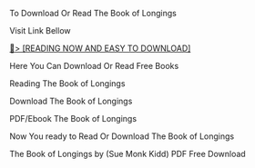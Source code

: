 To Download Or Read The Book of Longings

Visit Link Bellow

<a href="https://uk.ebookarea.xyz/?book=0143111396">📖&gt; [READING NOW AND EASY TO DOWNLOAD]</a>

Here You Can Download Or Read Free Books

Reading The Book of Longings

Download The Book of Longings

PDF/Ebook The Book of Longings

Now You ready to Read Or Download The Book of Longings

The Book of Longings by (Sue Monk Kidd) PDF Free Download
